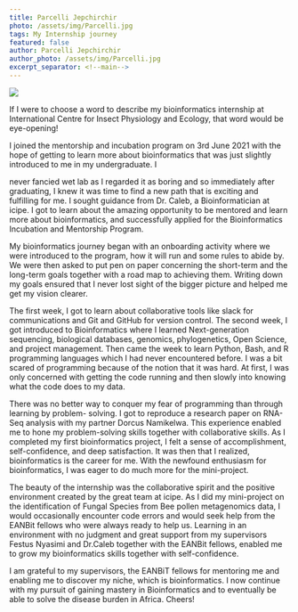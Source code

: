```yaml
---
title: Parcelli Jepchirchir
photo: /assets/img/Parcelli.jpg
tags: My Internship journey
featured: false
author: Parcelli Jepchirchir
author_photo: /assets/img/Parcelli.jpg
excerpt_separator: <!--main-->
---
```


<!--main-->

![](https://github.com/mbbu/mbbu.github.io/blob/main/assets/img/Parcelli.jpg)

If I were to choose a word to describe my bioinformatics internship at International Centre for Insect Physiology and Ecology, that word would be eye-opening! 

I joined the mentorship and incubation program on 3rd June 2021 with the hope of getting to learn more about bioinformatics that was just slightly introduced to me in my undergraduate. I 

never fancied wet lab as I regarded it as boring and so immediately after graduating, I knew it was time to find a new path that is exciting and fulfilling for me. I sought guidance from Dr. Caleb, a Bioinformatician at icipe. I got to learn about the amazing opportunity to be mentored and  learn  more  about  bioinformatics,  and  successfully  applied  for  the  Bioinformatics Incubation and Mentorship Program. 

My bioinformatics journey began with an onboarding activity where we were introduced to the program, how it will run and some rules to abide by. We were then asked to put pen on paper concerning the short-term and the long-term goals together with a road map to achieving them. Writing down my goals ensured that I never lost sight of the bigger picture and helped me get my vision clearer. 

The first week, I got to learn about collaborative tools like slack for communications and Git and GitHub for version control. The second week, I got introduced to Bioinformatics where I learned  Next-generation  sequencing,  biological  databases,  genomics,  phylogenetics,  Open Science,  and  project  management.  Then  came  the  week  to  learn  Python,  Bash,  and  R programming  languages  which  I  had  never  encountered  before.  I  was  a  bit  scared  of programming because of the notion that it was hard. At first, I was only concerned with getting the code running and then slowly into knowing what the code does to my data. 

There was no better way to conquer my fear of programming than through learning by problem- solving. I got to reproduce a research paper on RNA-Seq analysis with my partner Dorcus Namikelwa. This experience enabled me to hone my problem-solving skills together with collaborative  skills.  As  I  completed  my  first  bioinformatics  project,  I  felt  a  sense  of accomplishment,  self-confidence,  and  deep  satisfaction.  It  was  then  that  I  realized, bioinformatics is the career for me. With the newfound enthusiasm for bioinformatics, I was eager to do much more for the mini-project. 

The beauty of the internship was the collaborative spirit and the positive environment created by the great team at icipe. As I did my mini-project on the identification of Fungal Species from Bee pollen metagenomics data, I would occasionally encounter code errors and would seek  help  from  the  EANBit  fellows  who  were  always  ready  to  help  us.  Learning  in  an environment with no judgment and great support from my supervisors Festus Nyasimi and Dr.Caleb together with the EANBit fellows, enabled me to grow my bioinformatics skills together with self-confidence. 

I am grateful to my supervisors, the EANBiT fellows for mentoring me and enabling me to discover my niche, which is bioinformatics. I now continue with my pursuit of gaining mastery in Bioinformatics and to eventually be able to solve the disease burden in Africa. Cheers!
